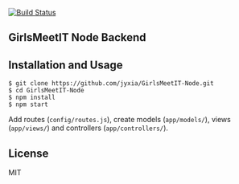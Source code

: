 
[![Build Status](https://img.shields.io/travis/madhums/node-express-mongoose.svg?style=flat)](https://travis-ci.org/jyxia/GirlsMeetIT-Node)

## GirlsMeetIT Node Backend


## Installation and Usage

    $ git clone https://github.com/jyxia/GirlsMeetIT-Node.git
    $ cd GirlsMeetIT-Node
    $ npm install
    $ npm start

Add routes (`config/routes.js`), create models (`app/models/`), views (`app/views/`) and controllers (`app/controllers/`).

## License

MIT
